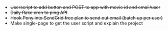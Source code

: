 * ~~Userscript to add button and POST to app with movie id and email/user~~
* ~~Daily Rake cron to ping API~~
* ~~Hook Pony into SendGrid free plan to send out email (batch up per user)~~
* Make single-page to get the user script and explain the project
